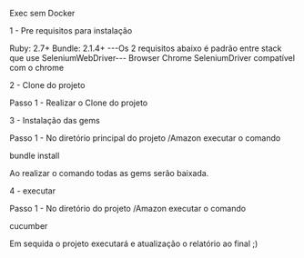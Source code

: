 Exec sem Docker

1 - Pre requisitos para instalação

Ruby: 2.7+
Bundle: 2.1.4+
---Os 2 requisitos abaixo é padrão entre stack que use SeleniumWebDriver---
Browser Chrome
SeleniumDriver compatível com o chrome


2 - Clone do projeto

Passo 1 - Realizar o Clone do projeto


3 - Instalação das gems

Passo 1 - No diretório principal do projeto /Amazon executar o comando 

bundle install

Ao realizar o comando todas as gems serão baixada.

4 - executar


Passo 1 - No diretório do projeto /Amazon executar o comando

cucumber

Em sequida o projeto executará e atualização o relatório ao final ;)